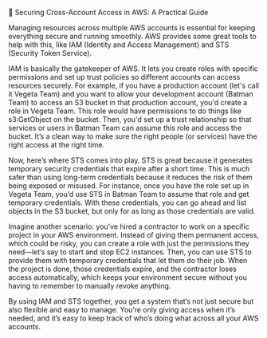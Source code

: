 🔐 Securing Cross-Account Access in AWS: A Practical Guide

Managing resources across multiple AWS accounts is essential for keeping everything secure and running smoothly. AWS provides some great tools to help with this, like IAM (Identity and Access Management) and STS (Security Token Service).

IAM is basically the gatekeeper of AWS. It lets you create roles with specific permissions and set up trust policies so different accounts can access resources securely. For example, if you have a production account (let's call it Vegeta Team) and you want to allow your development account (Batman Team) to access an S3 bucket in that production account, you'd create a role in Vegeta Team. This role would have permissions to do things like s3:GetObject on the bucket. Then, you'd set up a trust relationship so that services or users in Batman Team can assume this role and access the bucket. It’s a clean way to make sure the right people (or services) have the right access at the right time.

Now, here’s where STS comes into play. STS is great because it generates temporary security credentials that expire after a short time. This is much safer than using long-term credentials because it reduces the risk of them being exposed or misused. For instance, once you have the role set up in Vegeta Team, you’d use STS in Batman Team to assume that role and get temporary credentials. With these credentials, you can go ahead and list objects in the S3 bucket, but only for as long as those credentials are valid.

Imagine another scenario: you’ve hired a contractor to work on a specific project in your AWS environment. Instead of giving them permanent access, which could be risky, you can create a role with just the permissions they need—let’s say to start and stop EC2 instances. Then, you can use STS to provide them with temporary credentials that let them do their job. When the project is done, those credentials expire, and the contractor loses access automatically, which keeps your environment secure without you having to remember to manually revoke anything.

By using IAM and STS together, you get a system that’s not just secure but also flexible and easy to manage. You’re only giving access when it’s needed, and it’s easy to keep track of who’s doing what across all your AWS accounts.
